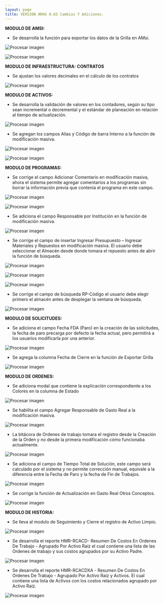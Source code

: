 ```yaml
---
layout: page
title: VERSION AM4G 0.83 Cambios Y Adiciones.
---
```

**MODULO DE AMSI:**

- Se desarrolla la función para exportar los datos de la Grilla en AMsi.



![Procesar imagen](https://ayuda.winsoftware.com.co/assets/images/Version83/Imagen1.png)

![Procesar imagen](https://ayuda.winsoftware.com.co/assets/images/Version83/Imagen2.png)

**MODULO DE INFRAESTRUCTURA:**
**CONTRATOS**

-  Se ajustan los valores decimales en el cálculo de los contratos


![Procesar imagen](https://ayuda.winsoftware.com.co/assets/images/Version83/Imagen3.png)




**MODULO DE ACTIVOS:**

- Se desarrolla la validación de valores en los contadores, según su tipo sean incremental o decremental y el estándar de planeación en relación al tiempo de actualización.



![Procesar imagen](https://ayuda.winsoftware.com.co/assets/images/Version83/Imagen4.png)

- Se agregan los campos Alias y Código de barra Interno a la función de modificación masiva.

![Procesar imagen](https://ayuda.winsoftware.com.co/assets/images/Version83/Imagen5.png)


![Procesar imagen](https://ayuda.winsoftware.com.co/assets/images/Version83/imagen6.png)

**MODULO DE PROGRAMAS:**

- Se corrige el campo Adicionar Comentario en modificación masiva, ahora el sistema permite agregar comentarios a los programas sin borrar la información previa que contenía el programa en este campo.

![Procesar imagen](https://ayuda.winsoftware.com.co/assets/images/Version83/imagen7.png)

![Procesar imagen](https://ayuda.winsoftware.com.co/assets/images/Version83/imagen8.png)


- Se adiciona el campo Responsable por Institución en la función de modificación masiva.

![Procesar imagen](https://ayuda.winsoftware.com.co/assets/images/Version83/imagen9.png)


- Se corrige el campo de insertar Ingresar Presupuesto – Ingresar Materiales y Repuestos en modificación masiva. El usuario debe seleccionar el Almacén desde donde tomara el repuesto antes de abrir la función de búsqueda.

![Procesar imagen](https://ayuda.winsoftware.com.co/assets/images/Version83/imagen10.png)

![Procesar imagen](https://ayuda.winsoftware.com.co/assets/images/Version83/imagen11.png)

![Procesar imagen](https://ayuda.winsoftware.com.co/assets/images/Version83/imagen12.png)

- Se corrige el campo de búsqueda RP-Código el usuario debe elegir primero el almacén antes de desplegar la ventana de búsqueda.

![Procesar imagen](https://ayuda.winsoftware.com.co/assets/images/Version83/imagen13.png)

**MODULO DE SOLICITUDES:**

- Se adiciona el campo Fecha FDA (Paro) en la creación de las solicitudes, la fecha de paro precarga por defecto la fecha actual, pero permitirá a los usuarios modificarla por una anterior.

![Procesar imagen](https://ayuda.winsoftware.com.co/assets/images/Version83/imagen14.png)

- Se agrega la columna Fecha de Cierre en la función de Exportar Grilla

![Procesar imagen](https://ayuda.winsoftware.com.co/assets/images/Version83/imagen15.png)


**MODULO DE ORDENES:**

- Se adiciona modal que contiene la explicación correspondiente a los Colores en la columna de Estado

![Procesar imagen](https://ayuda.winsoftware.com.co/assets/images/Version83/imagen16.png)

- Se habilita el campo Agregar Responsable de Gasto Real a la modificación masiva.

![Procesar imagen](https://ayuda.winsoftware.com.co/assets/images/Version83/imagen17.png)

- La bitácora de Ordenes de trabajo tomara el registro desde la Creación de la Orden y no desde la primera modificación cómo funcionaba actualmente.

![Procesar imagen](https://ayuda.winsoftware.com.co/assets/images/Version83/imagen18.png)

- Se adiciona el campo de Tiempo Total de Solución, este campo será calculado por el sistema y no permite corrección manual, equivale a la diferencia entre la Fecha de Paro y la fecha de Fin de Trabajos.

![Procesar imagen](https://ayuda.winsoftware.com.co/assets/images/Version83/imagen19.png)

- Se corrige la función de Actualización en Gasto Real Otros Conceptos.

![Procesar imagen](https://ayuda.winsoftware.com.co/assets/images/Version83/imagen22.png)


**MODULO DE HISTORIA:**

- Se lleva al modulo de Seguimiento y Cierre el registro de Activo Limpio.

![Procesar imagen](https://ayuda.winsoftware.com.co/assets/images/Version83/imagen23.png)


- Se desarrolla el reporte HMR-RCACD- Resumen De Costos En Ordenes De Trabajo - Agrupado Por Activo Raíz el cual contiene una lista de las Ordenes de trabajo y sus costos agrupados por su Activo Padre.

![Procesar imagen](https://ayuda.winsoftware.com.co/assets/images/Version83/imagen24.png)


- Se desarrolla el reporte HMR-RCACDXA - Resumen De Costos En Ordenes De Trabajo - Agrupado Por Activo Raíz y Activos. El cual contiene una lista de Activos con los costos relacionados agrupado por Activo Raíz.

![Procesar imagen](https://ayuda.winsoftware.com.co/assets/images/Version83/imagen25.png)










